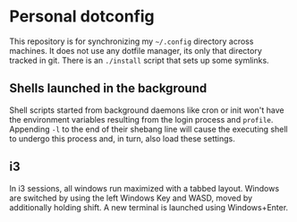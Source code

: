 # Personal dotconfig

This repository is for synchronizing my `~/.config` directory across machines.
It does not use any dotfile manager, its only that directory tracked in git.
There is an `./install` script that sets up some symlinks.

## Shells launched in the background

Shell scripts started from background daemons like cron or init won't have the environment variables resulting from the login process and `profile`.
Appending `-l` to the end of their shebang line will cause the executing shell to undergo this process and, in turn, also load these settings.

## i3

In i3 sessions, all windows run maximized with a tabbed layout.
Windows are switched by using the left Windows Key and WASD, moved by additionally holding shift.
A new terminal is launched using Windows+Enter.
